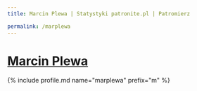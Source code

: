 ```yaml
---
title: Marcin Plewa | Statystyki patronite.pl | Patromierz

permalink: /marplewa
---
```


# [Marcin Plewa](https://patronite.pl/marplewa)

{% include profile.md name="marplewa" prefix="m" %}
